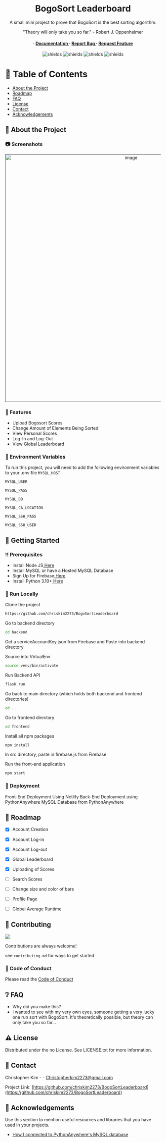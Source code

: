 <h1 align="center" id="title">BogoSort Leaderboard</h1>
<p align="center" >A small mini project to prove that BogoSort is the best sorting algorithm.</p>
<p align="center" >"Theory will only take you so far." - Robert J. Oppenheimer</p>

<h4 align="center" > <span> · </span> <a href="https://github.com/Chriskim2273/BogoSort Leaderboard/blob/master/README.md"> Documentation </a> <span> · </span> <a href="https://github.com/Chriskim2273/BogoSort Leaderboard/issues"> Report Bug </a> <span> · </span> <a href="https://github.com/Chriskim2273/BogoSort Leaderboard/issues"> Request Feature </a> </h4>


<p align="center"><img src="https://img.shields.io/badge/Python-3776AB?style=for-the-badge&amp;logo=python&amp;logoColor=white" alt="shields">     <img src="https://img.shields.io/badge/HTML5-E34F26?style=for-the-badge&amp;logo=html5&amp;logoColor=white" alt="shields">     <img src="https://img.shields.io/badge/JavaScript-F7DF1E?style=for-the-badge&amp;logo=javascript&amp;logoColor=black" alt="shields">     <img src="https://img.shields.io/website?url=https%3A%2F%2Fmain--magenta-moxie-66d7f2.netlify.app%2F" alt="shields"></p>

# :notebook_with_decorative_cover: Table of Contents

- [About the Project](#star2-about-the-project)
- [Roadmap](#compass-roadmap)
- [FAQ](#grey_question-faq)
- [License](#warning-license)
- [Contact](#handshake-contact)
- [Acknowledgements](#gem-acknowledgements)


## :star2: About the Project

### :camera: Screenshots
<div align="center"> <a href=""><img src="https://i.ibb.co/42h7b3H/Screenshot-98.jpg" alt='image' width='800'/></a> </div>



### :dart: Features
- Upload Bogosort Scores
- Change Amount of Elements Being Sorted
- View Personal Scores
- Log-In and Log-Out
- View Global Leaderboard

### :key: Environment Variables
To run this project, you will need to add the following environment variables to your .env file
`MYSQL_HOST`

`MYSQL_USER`

`MYSQL_PASS`

`MYSQL_DB`

`MYSQL_CA_LOCATION`

`MYSQL_SSH_PASS`

`MYSQL_SSH_USER`



## :toolbox: Getting Started

### :bangbang: Prerequisites

- Install Node JS<a href="https://nodejs.org/en/"> Here</a>
- Install MySQL or have a Hosted MySQL Database
- Sign Up for Firebase<a href="https://firebase.google.com/"> Here</a>
- Install Python 3.10+<a href="https://www.python.org/downloads/"> Here</a>


### :running: Run Locally

Clone the project

```bash
https://github.com/chriskim2273/BogoSortLeaderboard
```
Go to backend directory
```bash
cd backend
```
Get a serviceAccountKey.json from Firebase and Paste into backend directory

Source into VirtualEnv
```bash
source venv/bin/activate
```
Run Backend API
```bash
flask run
```
Go back to main directory (which holds both backend and frontend directories)
```bash
cd ..
```
Go to frontend directory
```bash
cd frontend
```
Install all npm packages
```bash
npm install
```
In src directory, paste in firebase.js from Firebase

Run the front-end application
```bash
npm start
```


### :triangular_flag_on_post: Deployment

Front-End Deployment Using Netlify
Back-End Deployment using PythonAnywhere
MySQL Database from PythonAnywhere


## :compass: Roadmap

* [x] Account Creation
* [x] Account Log-in
* [x] Account Log-out
* [x] Global Leaderboard
* [x] Uploading of Scores
* [ ] Search Scores
* [ ] Change size and color of bars
* [ ] Profile Page
* [ ] Global Average Runtime


## :wave: Contributing

<a href="https://github.com/chriskim2273/BogoSortLeaderboard/graphs/contributors"> <img src="https://contrib.rocks/image?repo=Louis3797/awesome-readme-template" /> </a>

Contributions are always welcome!

see `contributing.md` for ways to get started

### :scroll: Code of Conduct

Please read the [Code of Conduct](https://github.com/chriskim2273/BogoSortLeaderboard/blob/master/CODE_OF_CONDUCT.md)

## :grey_question: FAQ

- Why did you make this?
- I wanted to see with my very own eyes, someone getting a very lucky one run sort with BogoSort. It's theoretically possible, but theory can only take you so far...


## :warning: License

Distributed under the no License. See LICENSE.txt for more information.

## :handshake: Contact

Christopher Kim - - Christopherkim2273@gmail.com

Project Link: [https://github.com/chriskim2273/BogoSortLeaderboard](https://github.com/chriskim2273/BogoSortLeaderboard)

## :gem: Acknowledgements

Use this section to mention useful resources and libraries that you have used in your projects.

- [How I connected to PythonAnywhere's MySQL database](https://help.pythonanywhere.com/pages/AccessingMySQLFromOutsidePythonAnywhere/)


